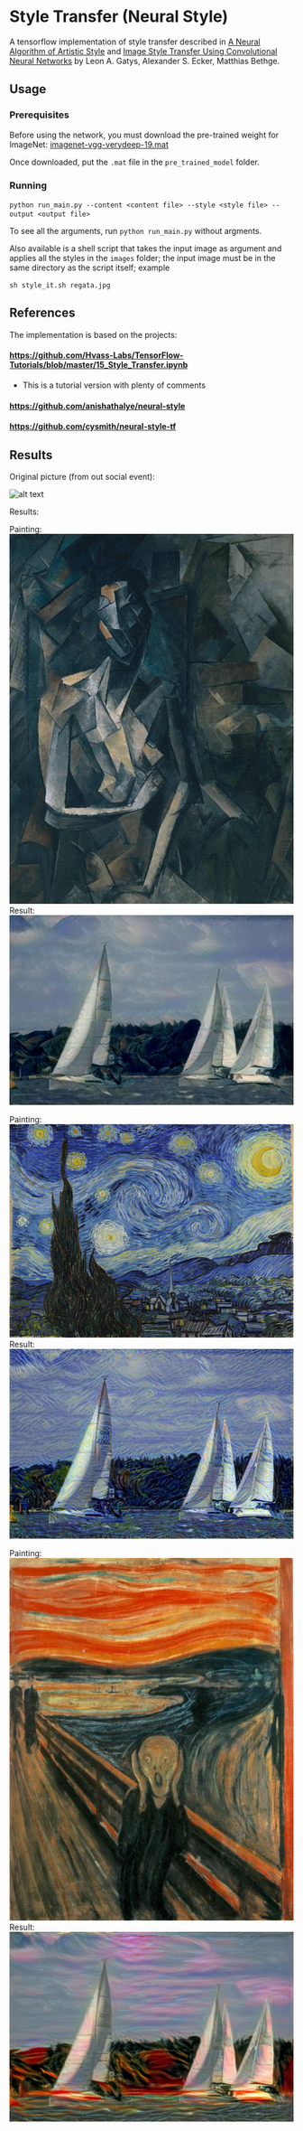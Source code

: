 # Style Transfer (Neural Style)

A tensorflow implementation of style transfer described in [A Neural Algorithm of Artistic Style](https://arxiv.org/pdf/1508.06576v2.pdf) and [Image Style Transfer Using Convolutional Neural Networks](http://www.cv-foundation.org/openaccess/content_cvpr_2016/papers/Gatys_Image_Style_Transfer_CVPR_2016_paper.pdf) by Leon A. Gatys, Alexander S. Ecker, Matthias Bethge.

## Usage

### Prerequisites
Before using the network, you must download the pre-trained weight for ImageNet: [imagenet-vgg-verydeep-19.mat](http://www.vlfeat.org/matconvnet/models/imagenet-vgg-verydeep-19.mat)

Once downloaded, put the `.mat` file in the `pre_trained_model` folder.

### Running
```
python run_main.py --content <content file> --style <style file> --output <output file>
```

To see all the arguments, run `python run_main.py` without argments.

Also available is a shell script that takes the input image as argument and applies all the styles in the `images` folder; the input image must be in the same directory as the script itself; example
```
sh style_it.sh regata.jpg
```
## References

The implementation is based on the projects:

#### https://github.com/Hvass-Labs/TensorFlow-Tutorials/blob/master/15_Style_Transfer.ipynb
* This is a tutorial version with plenty of comments

#### https://github.com/anishathalye/neural-style

#### https://github.com/cysmith/neural-style-tf

## Results

Original picture (from out social event):

![alt text](regata.jpg)

Results:

Painting:
![alt text](images/seated-nude.jpg)
Result:
![alt text](results/regata.jpg_seated-nude.jpg)

Painting:
![alt text](images/starry-night.jpg)
Result:
![alt text](results/regata.jpg_starry-night.jpg)

Painting:
![alt text](images/the_scream.jpg)
Result:
![alt text](results/regata.jpg_the_scream.jpg)
